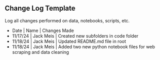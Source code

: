 ## Change Log Template

Log all changes performed on data, notebooks, scripts, etc.

- Date | Name | Changes Made
- 11/17/24 | Jack Meis | Created new subfolders in code folder
- 11/18/24 | Jack Meis | Updated README.md file in root
- 11/18/24 | Jack Meis | Added two new python notebook files for web scraping and data cleaning
